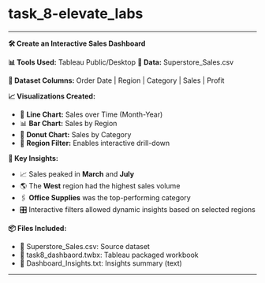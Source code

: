 # task_8-elevate_labs


---

**🛠 Create an Interactive Sales Dashboard**

**📊 Tools Used:** Tableau Public/Desktop
**📁 Data:** Superstore\_Sales.csv

**📄 Dataset Columns:**
Order Date | Region | Category | Sales | Profit

**📈 Visualizations Created:**

* 📅 **Line Chart:** Sales over Time (Month-Year)
* 📊 **Bar Chart:** Sales by Region
* 🍩 **Donut Chart:** Sales by Category
* 🔎 **Region Filter:** Enables interactive drill-down

**🔑 Key Insights:**

* 📈 Sales peaked in **March** and **July**
* 🌎 The **West** region had the highest sales volume
* 🖇 **Office Supplies** was the top-performing category
* 🎛 Interactive filters allowed dynamic insights based on selected regions

**📦 Files Included:**

* 📄 Superstore\_Sales.csv: Source dataset
* 📂 task8\_dashbaord.twbx: Tableau packaged workbook
* 📝 Dashboard\_Insights.txt: Insights summary (text)

---
